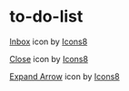 # to-do-list

<a target="_blank" href="https://icons8.com/icon/2879/inbox">Inbox</a> icon by <a target="_blank" href="https://icons8.com">Icons8</a>

<a target="_blank" href="https://icons8.com/icon/11997/close">Close</a> icon by <a target="_blank" href="https://icons8.com">Icons8</a>

<a target="_blank" href="https://icons8.com/icon/2760/expand-arrow">Expand Arrow</a> icon by <a target="_blank" href="https://icons8.com">Icons8</a>